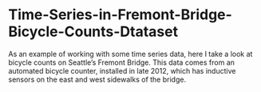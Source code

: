 # Time-Series-in-Fremont-Bridge-Bicycle-Counts-Dtataset

As an example of working with some time series data, here I take a look at bicycle counts on Seattle’s Fremont Bridge.
This data comes from an automated bicycle counter, installed in late 2012, which has inductive sensors on the east and west sidewalks of the bridge. 
